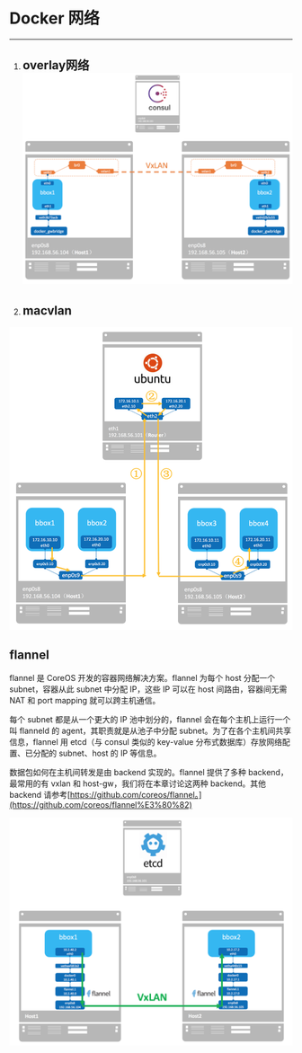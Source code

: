 # Docker 网络

---

1. ## overlay网络![](/assets/docker-overlay.png)
2. ## macvlan

![](/assets/docker-macvlan.png)

## flannel

flannel 是 CoreOS 开发的容器网络解决方案。flannel 为每个 host 分配一个 subnet，容器从此 subnet 中分配 IP，这些 IP 可以在 host 间路由，容器间无需 NAT 和 port mapping 就可以跨主机通信。

每个 subnet 都是从一个更大的 IP 池中划分的，flannel 会在每个主机上运行一个叫 flanneld 的 agent，其职责就是从池子中分配 subnet。为了在各个主机间共享信息，flannel 用 etcd（与 consul 类似的 key-value 分布式数据库）存放网络配置、已分配的 subnet、host 的 IP 等信息。

数据包如何在主机间转发是由 backend 实现的。flannel 提供了多种 backend，最常用的有 vxlan 和 host-gw，我们将在本章讨论这两种 backend。其他 backend 请参考[https://github.com/coreos/flannel。](https://github.com/coreos/flannel%E3%80%82)

![](/assets/docker-flannel.png)







